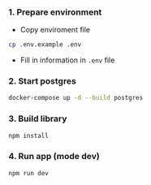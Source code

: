 ### 1. Prepare environment
- Copy enviroment file
```sh
cp .env.example .env
```
- Fill in information in `.env` file

### 2. Start postgres
```sh
docker-compose up -d --build postgres
```

### 3. Build library
```sh
npm install
```


### 4. Run app (mode dev) 
```sh
npm run dev
```
